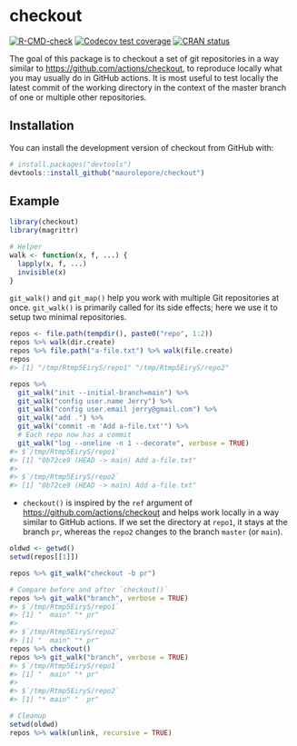 
<!-- README.md is generated from README.Rmd. Please edit that file -->

# checkout

<!-- badges: start -->

[![R-CMD-check](https://github.com/maurolepore/checkout/workflows/R-CMD-check/badge.svg)](https://github.com/maurolepore/checkout/actions)
[![Codecov test
coverage](https://codecov.io/gh/maurolepore/checkout/branch/main/graph/badge.svg)](https://codecov.io/gh/maurolepore/checkout?branch=main)
[![CRAN
status](https://www.r-pkg.org/badges/version/checkout)](https://CRAN.R-project.org/package=checkout)
<!-- badges: end -->

The goal of this package is to checkout a set of git repositories in a
way similar to <https://github.com/actions/checkout>, to reproduce
locally what you may usually do in GitHub actions. It is most useful to
test locally the latest commit of the working directory in the context
of the master branch of one or multiple other repositories.

## Installation

You can install the development version of checkout from GitHub with:

``` r
# install.packages("devtools")
devtools::install_github("maurolepore/checkout")
```

## Example

``` r
library(checkout)
library(magrittr)

# Helper
walk <- function(x, f, ...) {
  lapply(x, f, ...)
  invisible(x)
}
```

`git_walk()` and `git_map()` help you work with multiple Git
repositories at once. `git_walk()` is primarily called for its side
effects; here we use it to setup two minimal repositories.

``` r
repos <- file.path(tempdir(), paste0("repo", 1:2))
repos %>% walk(dir.create)
repos %>% file.path("a-file.txt") %>% walk(file.create)
repos
#> [1] "/tmp/Rtmp5EiryS/repo1" "/tmp/Rtmp5EiryS/repo2"

repos %>%
  git_walk("init --initial-branch=main") %>%
  git_walk("config user.name Jerry") %>%
  git_walk("config user.email jerry@gmail.com") %>%
  git_walk("add .") %>%
  git_walk("commit -m 'Add a-file.txt'") %>%
  # Each repo now has a commit
  git_walk("log --oneline -n 1 --decorate", verbose = TRUE)
#> $`/tmp/Rtmp5EiryS/repo1`
#> [1] "0b72ce9 (HEAD -> main) Add a-file.txt"
#> 
#> $`/tmp/Rtmp5EiryS/repo2`
#> [1] "0b72ce9 (HEAD -> main) Add a-file.txt"
```

-   `checkout()` is inspired by the `ref` argument of
    <https://github.com/actions/checkout> and helps work locally in a
    way similar to GitHub actions. If we set the directory at `repo1`,
    it stays at the branch `pr`, whereas the `repo2` changes to the
    branch `master` (or `main`).

``` r
oldwd <- getwd()
setwd(repos[[1]])

repos %>% git_walk("checkout -b pr")

# Compare before and after `checkout()`
repos %>% git_walk("branch", verbose = TRUE)
#> $`/tmp/Rtmp5EiryS/repo1`
#> [1] "  main" "* pr"  
#> 
#> $`/tmp/Rtmp5EiryS/repo2`
#> [1] "  main" "* pr"
repos %>% checkout()
repos %>% git_walk("branch", verbose = TRUE)
#> $`/tmp/Rtmp5EiryS/repo1`
#> [1] "  main" "* pr"  
#> 
#> $`/tmp/Rtmp5EiryS/repo2`
#> [1] "* main" "  pr"

# Cleanup
setwd(oldwd)
repos %>% walk(unlink, recursive = TRUE)
```
